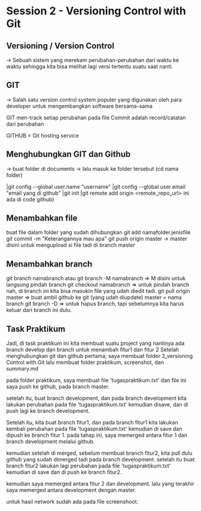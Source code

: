 Session 2 - Versioning Control with Git
=======================================

Versioning / Version Control
-----------------------------
-> Sebuah sistem yang merekam perubahan-perubahan dari waktu ke waktu sehingga kita bisa melihat lagi versi tertentu suatu saat nanti.


GIT
--------
-> Salah satu version control system populer yang digunakan oleh para developer untuk mengembangkan software bersama-sama

GIT men-track setiap perubahan pada file
Commit adalah record/catatan dari perubahan

GITHUB = Git hosting service

Menghubungkan GIT dan Github
-------------------------------
-> buat folder di documents
-> lalu masuk ke folder tersebut (cd nama folder)

|git config --global user.name "username"
|git config --global user.email "email yang di github"
|git init
|git remote add origin <remote_repo_url> ini ada di code github)

Menambahkan file
----------------
buat file dalam folder yang sudah dihubungkan
git add namafolder.jenisfile
git commit -m "Keterangannya mau apa"
git push origin master -> master disini untuk mengupload si file tadi di branch master

Menambahkan branch
-------------------
git branch namabranch atau
git branch -M namabranch  => M disini untuk langsung pindah branch
git checkout namabranch => untuk pindah branch
nah, di branch ini kita bisa masukin file yang udah diedit tadi.
git pull origin master => buat ambil github ke git (yang udah diupdate) master = nama branch
git branch -D => untuk hapus branch, tapi sebelumnya kita harus keluar dari branch ini dulu.

Task Praktikum
-----------------
Jadi, di task praktikum ini kita membuat suatu project yang nantinya ada branch develop dan branch untuk menambah fitur1 dan fitur 2
Setelah menghubungkan git dan github
pertama, saya membuat folder 2_versioning Control with Git
lalu membuat folder praktikum, screenshot, dan summary.md

pada folder praktikum, saya membuat file 'tugaspraktikum.txt'
dan file ini saya push ke github, pada branch master.

setelah itu, buat branch development, dan pada branch development kita lakukan perubahan pada file 'tugaspraktikum.txt'
kemudian disave, dan di push lagi ke branch development.

Setelah itu, kita buat branch fitur1, dan pada branch fitur1 kita lakukan kembali perubahan pada file 'tugaspraktikum.txt'
kemudian di save dan dipush ke branch fitur 1.
pada tahap ini, saya memerged antara fitur 1 dan branch development melalui github.

kemudian setelah di merged, sebelum membuat branch fitur2, kita pull dulu github yang sudah dimerged tadi pada branch development.
setelah itu buat branch fitur2
lakukan lagi perubahan pada file 'tugaspraktikum.txt'
kemudian di save dan di push ke branch fitur2.

kemudian saya memerged antara fitur 2 dan development.
lalu yang terakhir saya memerged antara development dengan master.

untuk hasil network sudah ada pada file screenshoot.


